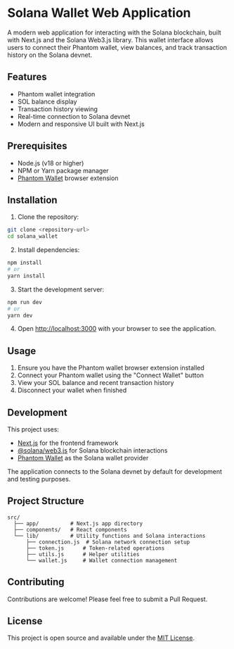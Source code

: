 # Solana Wallet Web Application

A modern web application for interacting with the Solana blockchain, built with Next.js and the Solana Web3.js library. This wallet interface allows users to connect their Phantom wallet, view balances, and track transaction history on the Solana devnet.

## Features

- Phantom wallet integration
- SOL balance display
- Transaction history viewing
- Real-time connection to Solana devnet
- Modern and responsive UI built with Next.js

## Prerequisites

- Node.js (v18 or higher)
- NPM or Yarn package manager
- [Phantom Wallet](https://phantom.app/) browser extension

## Installation

1. Clone the repository:
```bash
git clone <repository-url>
cd solana_wallet
```

2. Install dependencies:
```bash
npm install
# or
yarn install
```

3. Start the development server:
```bash
npm run dev
# or
yarn dev
```

4. Open [http://localhost:3000](http://localhost:3000) with your browser to see the application.

## Usage

1. Ensure you have the Phantom wallet browser extension installed
2. Connect your Phantom wallet using the "Connect Wallet" button
3. View your SOL balance and recent transaction history
4. Disconnect your wallet when finished

## Development

This project uses:
- [Next.js](https://nextjs.org/) for the frontend framework
- [@solana/web3.js](https://solana-labs.github.io/solana-web3.js/) for Solana blockchain interactions
- [Phantom Wallet](https://phantom.app/) as the Solana wallet provider

The application connects to the Solana devnet by default for development and testing purposes.

## Project Structure

```
src/
  ├── app/          # Next.js app directory
  ├── components/   # React components
  └── lib/          # Utility functions and Solana interactions
      ├── connection.js  # Solana network connection setup
      ├── token.js      # Token-related operations
      ├── utils.js      # Helper utilities
      └── wallet.js     # Wallet connection management
```

## Contributing

Contributions are welcome! Please feel free to submit a Pull Request.

## License

This project is open source and available under the [MIT License](LICENSE).
